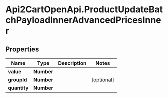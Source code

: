 # Api2CartOpenApi.ProductUpdateBatchPayloadInnerAdvancedPricesInner

## Properties

Name | Type | Description | Notes
------------ | ------------- | ------------- | -------------
**value** | **Number** |  | 
**groupId** | **Number** |  | [optional] 
**quantity** | **Number** |  | 


